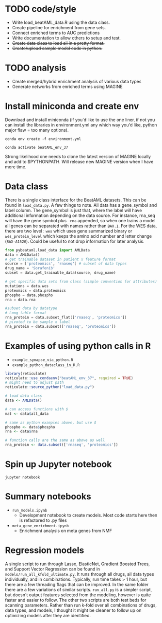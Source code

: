 # TODO code/style

- Write load_beatAML_data.R using the data class.
- Create pipeline for enrichment from gene sets.
- Connect enriched terms to AUC predictions
- Write documentation to allow others to setup and test.
- ~~Create data class to load all in a pretty format.~~
- ~~Create/upload sample model code in python.~~

# TODO analysis

- Create merged/hybrid enrichment analysis of various data types
- Generate networks from enriched terms using MAGINE

# Install miniconda and create env

Download and install miniconda (if you'd like to use the one liner, if not you can install the libraries in
environment.yml any which way you'd like, python major flaw = too many options).

`conda env create -f environment.yml`

`conda activate beatAML_env_37`

Strong likelihood one needs to clone the latest version of MAGINE locally and add to $PYTHONPATH. Will release new
MAGINE version when I have more time.

# Data class

There is a single class interface for the BeatAML datasets. This can be found in `load_data.py`. A few things to note.
All data has a gene_symbol and label column. The gene_symbol is just that, where the label will have additional
information depending on the data source. For instance, rna_seq will have the gene symbol plus `_rna` appended, so when
one trains a model all genes can be separated with names rather than `BAX.1`. For the WES data, there are two
level : `wes` which uses gene summarized binary or `wes_protein_level`
which keeps the amino acid number and letter change (`BAX-A152G`). Could be useful to not drop information for later
analysis.

``` python
from pybeataml.load_data import AMLData
data = AMLData()
# get trainable dataset in patient x feature format
source = ['proteomics', 'rnaseq'] # subset of data types
drug_name = 'Sorafenib' 
subset = data.get_trainable_data(source, drug_name)

# get specific data sets from class (simple convention for attributes)
mutations = data.wes
proteomics = data.proteomics
phospho = data.phospho
rna = data.rna

#subset data by datatype
# Long table format
rna_protein = data.subset_flat(['rnaseq', 'proteomics'])
# pivoted to be sample x label
rna_protein = data.subset(['rnaseq', 'proteomics'])
```

# Examples of using python calls in R

- `example_synapse_via_python.R`
- `example_python_dataclass_in_R.R`

```R
library(reticulate)
reticulate::use_condaenv("beatAML_env_37", required = TRUE)
# might need to adjust path
reticulate::source_python("load_data.py")

# load data class
data <- AMLData()

# can access functions with $
mat <- data$all_data

# same as python examples above, but use $
phospho <- data$phospho
rna <- data$rna

# function calls are the same as above as well
rna_protein <- data.subset(['rnaseq', 'proteomics'])

```

# Spin up Jupyter notebook

`jupyter notebook`

# Summary notebooks

- `run_models.ipynb`
  - Development notebook to create models. Most code starts here then is refactored to .py files
- `meta_gene_enrichment.ipynb`
  - Enrichment analysis on meta genes from NMF

# Regression models

A single script to run through Lasso, ElasticNet, Gradient Boosted Trees, and Support Vector Regression can be found
in `models/run_all_kfold_ultimate.py`. It runs through all drugs, all data types individually, and in combinations.
Typically, run time takes > 1 hour, but there are a few threading flags that can be improved. In the same folder there
are a few variations of similar scripts. `run_all.py` is a simpler script, but doesn't output features selected from the
modeling, however is quite faster and easier to follow. The other two scripts are both test beds for scanning
parameters. Rather than run k-fold over all combinations of drugs, data types, and models, I thought it might be cleaner
to follow up on optimizing models after they are identified.

